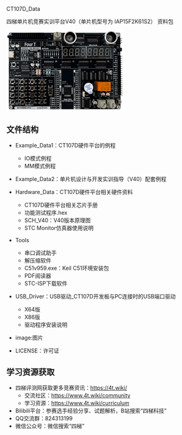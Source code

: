 CT107D_Data

四梯单片机竞赛实训平台V40（单片机型号为 IAP15F2K61S2） 资料包

<img src="https://github.com/4T-tech/CT107D_Data/blob/master/image/main.png" alt="image-20250919162950309" style="zoom:30%;" />



## 文件结构

- Example_Data1：CT107D硬件平台的例程

  - IO模式例程
  - MM模式例程

- Example_Data2：单片机设计与开发实训指导（V40）配套例程

- Hardware_Data：CT107D硬件平台相关硬件资料

  - CT107D硬件平台相关芯片手册
  - 功能测试程序.hex
  - SCH_V40：V40版本原理图
  - STC Monitor仿真器使用说明

- Tools

  - 串口调试助手
  - 解压缩软件
  - C51v959.exe：Keil C51环境安装包
  - PDF阅读器
  - STC-ISP下载软件

- USB_Driver：USB驱动_CT107D开发板与PC连接时的USB端口驱动

  - X64版
  - X86版
  - 驱动程序安装说明

- image:图片

- LICENSE：许可证

  

## 学习资源获取

- 四梯评测网获取更多竞赛资讯：https://4t.wiki/
  - 交流社区：https://www.4t.wiki/community
  - 学习资源：https://www.4t.wiki/curriculum
- Bilibili平台：参赛选手经验分享、试题解析，B站搜索“四梯科技”
- QQ交流群：824313199
- 微信公众号：微信搜索“四梯”
